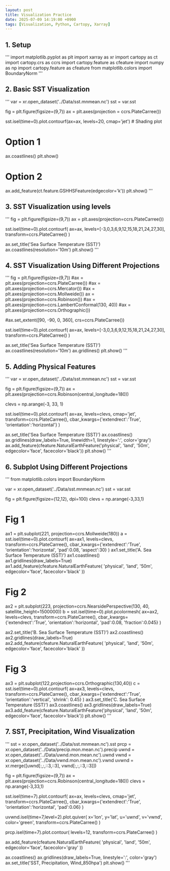 ```yaml
---
layout: post
title: Visualization Practice
date: 2025-07-09 14:19:00 +0900
tags: [Visualization, Python, Cartopy, Xarray]
---
```



## 1. Setup
'''
import matplotlib.pyplot as plt
import xarray as xr
import cartopy as ct
import cartopy.crs as ccrs
import cartopy.feature as cfeature
import numpy as np
import cartopy.feature as cfeature
from matplotlib.colors import BoundaryNorm
'''

## 2. Basic SST Visualization
'''
var = xr.open_dataset('../Data/sst.mnmean.nc')
sst = var.sst

fig = plt.figure(figsize=(9,7))
ax = plt.axes(projection = ccrs.PlateCarree())

sst.isel(time=0).plot.contourf(ax=ax, levels=20, cmap='jet') # Shading plot

# Option 1
ax.coastlines()
plt.show()

# Option 2
ax.add_feature(ct.feature.GSHHSFeature(edgecolor='k'))
plt.show()
'''

## 3. SST Visualization using levels
'''
fig = plt.figure(figsize=(9,7))
ax = plt.axes(projection=ccrs.PlateCarree())

sst.isel(time=0).plot.contourf(
    ax=ax,
    levels=[-3,0,3,6,9,12,15,18,21,24,27,30],
    transform=ccrs.PlateCarree()
)

ax.set_title('Sea Surface Temperature (SST)')
ax.coastlines(resolution='10m')
plt.show()
'''

## 4. SST Visualization Using Different Projections
'''
fig = plt.figure(figsize=(9,7))
#ax = plt.axes(projection=ccrs.PlateCarree())
#ax = plt.axes(projection=ccrs.Mercator())
#ax = plt.axes(projection=ccrs.Mollweide())
ax = plt.axes(projection=ccrs.Robinson())
#ax = plt.axes(projection=ccrs.LambertConformal(130, 40))
#ax = plt.axes(projection=ccrs.Orthographic())

#ax.set_extent([90, -90, 0, 360], crs=ccrs.PlateCarree())

sst.isel(time=0).plot.contourf(
    ax=ax,
    levels=[-3,0,3,6,9,12,15,18,21,24,27,30],
    transform=ccrs.PlateCarree()
)

ax.set_title('Sea Surface Temperature (SST)')
ax.coastlines(resolution='10m')
ax.gridlines()
plt.show()
'''

## 5. Adding Physical Features
'''
var = xr.open_dataset('../Data/sst.mnmean.nc')
sst = var.sst

fig = plt.figure(figsize=(9,7))
ax = plt.axes(projection=ccrs.Robinson(central_longitude=180))

clevs = np.arange(-3, 33, 1)

sst.isel(time=0).plot.contourf(
    ax=ax,
    levels=clevs,
    cmap='jet',
    transform=ccrs.PlateCarree(),
    cbar_kwargs={'extendrect':'True', 'orientation':'horizontal'}
)

ax.set_title('Sea Surface Temperature (SST)')
ax.coastlines()
ax.gridlines(draw_labels=True,
             linewidth=1,
             linestyle=':',
             color='gray')
ax.add_feature(cfeature.NaturalEarthFeature('physical',
                                             'land',
                                             '50m',
                                             edgecolor='face',
                                             facecolor='black'))
plt.show()
'''

## 6. Subplot Using Different Projections
'''
from matplotlib.colors import BoundaryNorm

var = xr.open_dataset('../Data/sst.mnmean.nc')
sst = var.sst

fig = plt.figure(figsize=(12,12), dpi=100)
clevs = np.arange(-3,33,1)

# Fig 1
ax1 = plt.subplot(221, projection=ccrs.Mollweide(180))
a = sst.isel(time=0).plot.contourf(
    ax=ax1,
    levels=clevs,
    transform=ccrs.PlateCarree(),
    cbar_kwargs={'extendrect':'True',
                 'orientation':'horizontal',
                 'pad':0.08,
                 'aspect':30}
)
ax1.set_title('A. Sea Surface Temperature (SST)')
ax1.coastlines()
ax1.gridlines(draw_labels=True)
ax1.add_feature(cfeature.NaturalEarthFeature(
    'physical',
    'land',
    '50m',
    edgecolor='face',
    facecolor='black'
))

# Fig 2
ax2 = plt.subplot(223, projection=ccrs.NearsidePerspective(130, 40, satellite_height=1500000))
b = sst.isel(time=0).plot.pcolormesh(
    ax=ax2,
    levels=clevs,
    transform=ccrs.PlateCarree(),
    cbar_kwargs={'extendrect':'True',
                 'orientation':'horizontal',
                 'pad':0.08,
                 'fraction':0.045}
)

ax2.set_title('B. Sea Surface Temperature (SST)')
ax2.coastlines()
ax2.gridlines(draw_labels=True)
ax2.add_feature(cfeature.NaturalEarthFeature(
    'physical',
    'land',
    '50m',
    edgecolor='face',
    facecolor='black'
))

# Fig 3
ax3 = plt.subplot(122,projection=ccrs.Orthographic(130,40))
c = sst.isel(time=0).plot.contourf(
    ax=ax3,
    levels=clevs,
    transform=ccrs.PlateCarree(),
    cbar_kwargs={'extendrect':'True',
                 'orientation':'vertical',
                 'shrink': 0.45}
)
ax3.set_title('C. Sea Surface Temperature (SST)')
ax3.coastlines()
ax3.gridlines(draw_labels=True)
ax3.add_feature(cfeature.NaturalEarthFeature('physical',
                                             'land',
                                             '50m',
                                             edgecolor='face',
                                             facecolor='black'))
plt.show()
'''

## 7. SST, Precipitation, Wind Visualization
'''
sst = xr.open_dataset('../Data/sst.mnmean.nc').sst
prcp = xr.open_dataset('../Data/precip.mon.mean.nc').precip
uwnd = xr.open_dataset('../Data/uwnd.mon.mean.nc').uwnd
vwnd = xr.open_dataset('../Data/vwnd.mon.mean.nc').vwnd
uvwnd = xr.merge([uwnd[:,:,::3,::3], vwnd[:,:,::3,::3]])

fig = plt.figure(figsize=(9,7))
ax = plt.axes(projection=ccrs.Robinson(central_longitude=180))
clevs = np.arange(-3,33,1)

sst.isel(time=7).plot.contourf(
    ax=ax,
    levels=clevs,
    cmap='jet',
    transform=ccrs.PlateCarree(),
    cbar_kwargs={'extendrect':'True',
                 'orientation':'horizontal',
                 'pad':0.06}
)

uvwnd.isel(time=7,level=2).plot.quiver(
    x='lon',
    y='lat',
    u='uwnd',
    v='vwnd',
    color='green',
    transform=ccrs.PlateCarree()
)


prcp.isel(time=7).plot.contour(
    levels=12,
    transform=ccrs.PlateCarree()
)

ax.add_feature(cfeature.NaturalEarthFeature(
    'physical',
    'land',
    '50m',
    edgecolor='face',
    facecolor='gray'
))

ax.coastlines()
ax.gridlines(draw_labels=True, linestyle=':', color='gray')
ax.set_title('SST, Precipitation, Wind_850hpa')
plt.show()
'''

